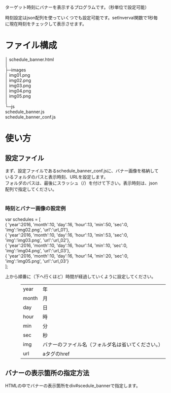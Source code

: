 <p>ターゲット時刻にバナーを表示するプログラムです。（秒単位で設定可能）</p>
<p>時刻設定はjson配列を使っていくつでも設定可能です。setInverval関数で1秒毎に現在時刻をチェックして表示させます。</p>

<h1>ファイル構成</h1>
│  schedule_banner.html<br>
│  <br>
├─images<br>
│      img01.png<br>
│      img02.png<br>
│      img03.png<br>
│      img04.png<br>
│      img05.png<br>
│      <br>
└─js<br>
        schedule_banner.js<br>
        schedule_banner_conf.js<br>

<h1>使い方</h1>
<h2>設定ファイル</h2>
まず、設定ファイルであるschedule_banner_conf.jsに、バナー画像を格納しているフォルダのパスと表示時刻、URLを設定します。<br>
フォルダのパスは、最後にスラッシュ（/）を付けて下さい。表示時刻は、json配列で指定してください。<br>
<br>
<h3>時刻とバナー画像の設定例</h3>
var schedules = [<br>
    { 'year':2016, 'month':10, 'day':16, 'hour':13, 'min':50, 'sec':0, 'img':'img02.png', 'url':'url_01'},<br>
    { 'year':2016, 'month':10, 'day':16, 'hour':13, 'min':53, 'sec':0, 'img':'img03.png', 'url':'url_02'},<br>
    { 'year':2016, 'month':10, 'day':16, 'hour':14, 'min':10, 'sec':0, 'img':'img04.png', 'url':'url_03'},<br>
    { 'year':2016, 'month':10, 'day':16, 'hour':14, 'min':20, 'sec':0, 'img':'img05.png', 'url':'url_03'}<br>
];
<p>上から順番に（下へ行くほど）時間が経過していくように設定してください。</p>
<table style="margin-left:50px">
<tr><td>year</td><td>年</td></tr>
<tr><td>month</td><td>月</td></tr>
<tr><td>day</td><td>日</td></tr>
<tr><td>hour</td><td>時</td></tr>
<tr><td>min</td><td>分</td></tr>
<tr><td>sec</td><td>秒</td></tr>
<tr><td>img</td><td>バナーのファイル名（フォルダ名は省いてください。）</td></tr>
<tr><td>url</td><td>aタグのhref</td></tr>
</table>

<h2>バナーの表示箇所の指定方法</h2>
HTMLの中でバナーの表示箇所をdiv#scedule_bannerで指定します。

